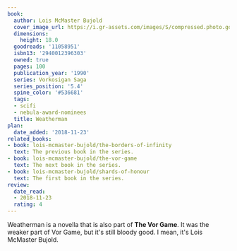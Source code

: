 ```yaml
---
book:
  author: Lois McMaster Bujold
  cover_image_url: https://i.gr-assets.com/images/S/compressed.photo.goodreads.com/books/1302671871l/11058951.jpg
  dimensions:
    height: 18.0
  goodreads: '11058951'
  isbn13: '2940012396303'
  owned: true
  pages: 100
  publication_year: '1990'
  series: Vorkosigan Saga
  series_position: '5.4'
  spine_color: '#536681'
  tags:
  - scifi
  - nebula-award-nominees
  title: Weatherman
plan:
  date_added: '2018-11-23'
related_books:
- book: lois-mcmaster-bujold/the-borders-of-infinity
  text: The previous book in the series.
- book: lois-mcmaster-bujold/the-vor-game
  text: The next book in the series.
- book: lois-mcmaster-bujold/shards-of-honour
  text: The first book in the series.
review:
  date_read:
  - 2018-11-23
  rating: 4
---
```


Weatherman is a novella that is also part of **The Vor Game**. It was the weaker part of Vor Game, but it's still bloody good. I mean, it's Lois McMaster Bujold.
